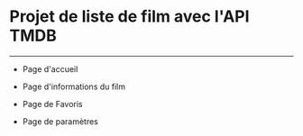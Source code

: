 # Projet de liste de film avec l'API TMDB

---------------------

 * Page d'accueil
 
 * Page d'informations du film
 
 * Page de Favoris
 
 * Page de paramètres
   
